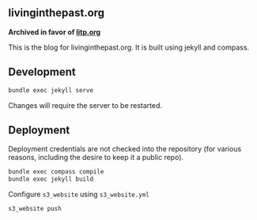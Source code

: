## livinginthepast.org

**Archived in favor of [litp.org](https://github.com/livinginthepast/litp.org)**

This is the blog for livinginthepast.org. It is built using jekyll and
compass.

## Development

```bash
bundle exec jekyll serve
```

Changes will require the server to be restarted.

## Deployment

Deployment credentials are not checked into the repository (for various
reasons, including the desire to keep it a public repo).

```bash
bundle exec compass compile
bundle exec jekyll build
```

Configure `s3_website` using `s3_website.yml`

```bash
s3_website push
```
